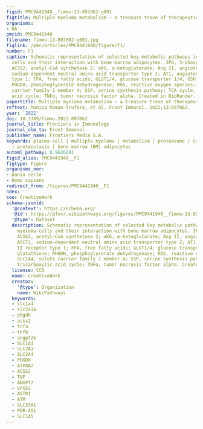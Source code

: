 ```yaml
---
figid: PMC9441940__fimmu-13-897862-g001
figtitle: Multiple myeloma metabolism – a treasure trove of therapeutic targets?
organisms:
- NA
pmcid: PMC9441940
filename: fimmu-13-897862-g001.jpg
figlink: /pmc/articles/PMC9441940/figure/f1/
number: F1
caption: Schematic representation of selected key metabolic pathways in multiple myeloma
  cells and their interaction with bone marrow adipocytes. 3PG, 3-phosphoglycerate;
  ACSS2, acetyl-CoA synthetase 2; αKG, α-ketoglutarate; Ang II, angiotensin II; ASCT2,
  sodium-dependent neutral amino acid transporter type 2; AT1, angiotensin II receptor
  type 1; FFA, free fatty acids; GLUT1/4, glucose transporter 1/4; GSH, glutathione;
  PHGDH, phosphoglycerate dehydrogenase; ROS, reactive oxygen species; SLC1A4, solute
  carrier family 1 member 4; SSP, serine synthesis pathway; TCA cycle, tricarboxylic
  acid cycle; TNFα, tumor necrosis factor alpha. Created in BioRender.
papertitle: Multiple myeloma metabolism – a treasure trove of therapeutic targets?.
reftext: Monica Roman-Trufero, et al. Front Immunol. 2022;13:897862.
year: '2022'
doi: 10.3389/fimmu.2022.897862
journal_title: Frontiers in Immunology
journal_nlm_ta: Front Immunol
publisher_name: Frontiers Media S.A.
keywords: plasma cell | multiple myeloma | metabolism | proteasome | cancer biology
  | proteostasis | bone marrow (BM) adipocytes
automl_pathway: 0.9626281
figid_alias: PMC9441940__F1
figtype: Figure
organisms_ner:
- Danio rerio
- Homo sapiens
redirect_from: /figures/PMC9441940__F1
ndex: ''
seo: CreativeWork
schema-jsonld:
  '@context': https://schema.org/
  '@id': https://pfocr.wikipathways.org/figures/PMC9441940__fimmu-13-897862-g001.html
  '@type': Dataset
  description: Schematic representation of selected key metabolic pathways in multiple
    myeloma cells and their interaction with bone marrow adipocytes. 3PG, 3-phosphoglycerate;
    ACSS2, acetyl-CoA synthetase 2; αKG, α-ketoglutarate; Ang II, angiotensin II;
    ASCT2, sodium-dependent neutral amino acid transporter type 2; AT1, angiotensin
    II receptor type 1; FFA, free fatty acids; GLUT1/4, glucose transporter 1/4; GSH,
    glutathione; PHGDH, phosphoglycerate dehydrogenase; ROS, reactive oxygen species;
    SLC1A4, solute carrier family 1 member 4; SSP, serine synthesis pathway; TCA cycle,
    tricarboxylic acid cycle; TNFα, tumor necrosis factor alpha. Created in BioRender.
  license: CC0
  name: CreativeWork
  creator:
    '@type': Organization
    name: WikiPathways
  keywords:
  - slc1a4
  - slc2a1a
  - phgdh
  - acss2
  - tnfa
  - tnfb
  - angpt2b
  - SLC1A4
  - SLC2A1
  - SLC2A4
  - PHGDH
  - ATP8A2
  - ACSS2
  - TNF
  - ANGPT2
  - VPS51
  - AGTR1
  - ATM
  - SLC33A1
  - PGR-AS1
  - SLC1A5
---
```

